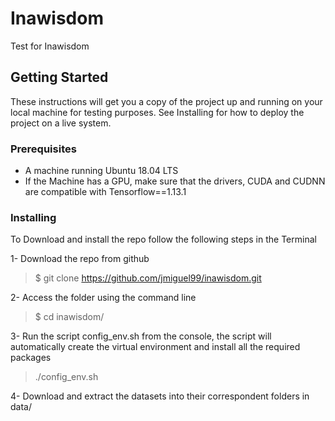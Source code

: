 # Inawisdom
Test for Inawisdom

## Getting Started
These instructions will get you a copy of the project up and running on your local machine for testing purposes. See Installing for how to deploy the project on a live system.

### Prerequisites
- A machine running Ubuntu 18.04 LTS
- If the Machine has a GPU, make sure that the drivers, CUDA and CUDNN are compatible with Tensorflow==1.13.1

### Installing

To Download and install the repo follow the following steps in the Terminal

1- Download the repo from github
> $ git clone https://github.com/jmiguel99/inawisdom.git

2- Access the folder using the command line
> $ cd inawisdom/

3- Run the script config_env.sh from the console, the script will automatically create the virtual environment and install all the required packages
> ./config_env.sh

4- Download and extract the datasets into their correspondent folders in data/

